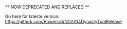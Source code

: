 ** NOW DEPRECATED AND REPLACED **

Go here for lateste version:
https://github.com/Bowersrd/NCAA14DynastyToolRelease
